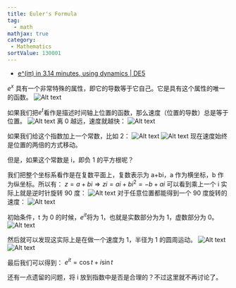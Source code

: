 ```yaml
---
title: Euler's Formula
tag:
  - math
mathjax: true
category:
 - Mathematics
sortValue: 130001
---
```


- [e^(iπ) in 3.14 minutes, using dynamics | DE5](https://www.youtube.com/watch?v=v0YEaeIClKY)

$e^x$ 具有一个非常特殊的属性，即它的导数等于它自己。它是具有这个属性的唯一的函数。
![Alt text](image.png)

如果我们把$e^t$看作是描述时间轴上位置的函数，那么速度（位置的导数）总是等于位置。
![Alt text](image-1.png)
离 0 越远，速度就越快：
![Alt text](image-2.png)

如果我们给这个指数加上一个常数，比如 2：
![Alt text](image-3.png)
![Alt text](image-4.png)
现在速度始终是位置的两倍的方式移动。

但是，如果这个常数是 i，即负 1 的平方根呢？

我们把整个坐标系看作是在复数平面上，复数表示为 a+bi，a 作为横坐标，b 作为纵坐标。所以有：
$z = a + bi \Rightarrow z i = a i + b i^2 = -b + ai$
可以看到乘上一个 i 实际上就是逆时针旋转 90 度：
![Alt text](image-5.png)
对于任意位置都能得到一个 90 度旋转的速度：
![Alt text](image-6.png)

初始条件，t 为 0 的时候，$e^{it}$将为 1，也就是实数部分为为 1，虚数部分为 0。
![Alt text](image-7.png)

然后就可以发现这实际上是在做一个速度为 1，半径为 1 的圆周运动。
![Alt text](image-8.png)
![Alt text](image-9.png)

最后我们可以得到：
$e^{it} = \cos t + i \sin t$

还有一点遗留的问题，将 i 放到指数中是否是合理的？不过这里就不再讨论了。
